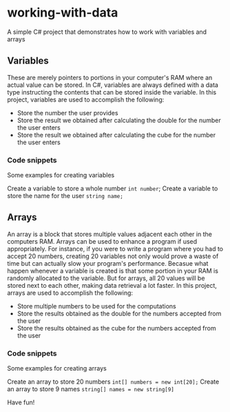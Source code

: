 # working-with-data
A simple C# project that demonstrates how to work with variables and arrays

## Variables
These are merely pointers to portions in your computer's RAM where an actual value can be stored. In C#, variables are always defined with a data type instructing the contents that can be stored inside the variable.
In this project, variables are used to accomplish the following:

* Store the number the user provides
* Store the result we obtained after calculating the double for the number the user enters
* Store the result we obtained after calculating the cube for the number the user enters

### Code snippets
Some examples for creating variables

Create a variable to store a whole number
`int number`;
Create a variable to store the name for the user
`string name;`

## Arrays
An array is a block that stores multiple values adjacent each other in the computers RAM. Arrays can be used to enhance a program if used appropriately. 
For instance, if you were to write a program where you had to accept 20 numbers, creating 20 variables not only would prove a waste of time but can actually slow your program's performance. Becasue what happen whenever a variable is created is that some portion in your RAM is randomly allocated to the variable. But for arrays, all 20 values will be stored next to each other, making data retrieval a lot faster.
In this project, arrays are used to accomplish the following:

* Store multiple numbers to be used for the computations
* Store the results obtained as the double for the numbers accepted from the user
* Store the results obtained as the cube for the numbers accepted from the user

### Code snippets
Some examples for creating arrays

Create an array to store 20 numbers
`int[] numbers = new int[20];`
Create an array to store 9 names
`string[] names = new string[9]`

Have fun!
